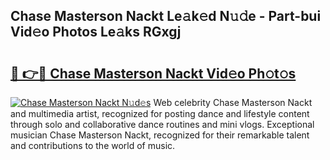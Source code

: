 ## Chase Masterson Nackt Le𝚊k𝚎d N𝚞𝚍e - Part-bui Vid𝚎o Photos Le𝚊ks RGxgj

# <h2><a href="http://fb3jj1e.evod.top/?m=Chase+Masterson+Nackt">🔗 👉🔴 Chase Masterson Nackt Vid𝚎o Ph𝚘t𝚘s</a></h2>

[![Chase Masterson Nackt N𝚞d𝚎s](https://i.imgur.com/8V9OHl7.gif)](http://fb3jj1e.evod.top/?m=Chase+Masterson+Nackt)
Web celebrity Chase Masterson Nackt and multimedia artist, recognized for posting dance and lifestyle content through solo and collaborative dance routines and mini vlogs. Exceptional musician Chase Masterson Nackt, recognized for their remarkable talent and contributions to the world of music. 
